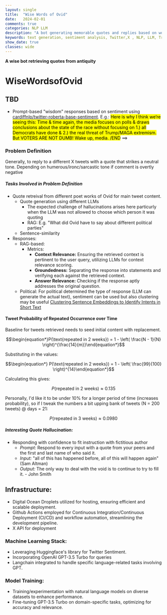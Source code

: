 ```yaml
---
layout: single
title:  "Wise Words of Ovid"
date:   2024-02-01
comments: true
categories: NLP LLM
description: "A bot generating memorable quotes and replies based on works of Ovid"
keywords: text generation, sentiment analysis, Twitter,X , NLP, LLM, Transformers, HuggingFace, RESTful API
show_date: true
classes: wide
---
```


**A wise bot retrieving quotes from antiquity**

# WiseWordsofOvid

## TBD
* Prompt-based "wisdom" responses based on sentiment using [cardiffnlp/twitter-roberta-base-sentiment](https://huggingface.co/cardiffnlp/twitter-roberta-base-sentiment?text=Whoa.+CNN+is+now+reporting+that+several+Republican+voters+have+said+that+they+voted+for+Tom+Suozzi+today+because+Republicans+sabotaged+the+border+security+deal.+This+is+huge+%26+amazing.+Voters+see+right+through+Republican+nonsense+%26+they+are+making+them+find+out+big+time.). 
E.g.:
<mark> Here is why I think we’re seeing this: Time & time again, the media focuses on polls & draws conclusions about the state of the race without focusing on 1.) all Democrats have done & 2.) the real threat of Trump/MAGA extremism. But VOTERS ARE NOT DUMB! Wake up, media. /END</mark> ==>
<!-- ## Table of Contents
* Table of Contents
{:toc}

## Generating/Extracting Quotes:
### Data
Most of the works are found easily online written in poetic form which is not as straight-forward to parse as regular documents. Found a vast improvement in text extraction from Ovid works using 300 dimension vs 200 dimension embeddings. This is consistent with many of the recommendation for creating RAGs.

### Prompts
## Fine-Tuning Prompts
* It feels a bit like trying a new recipe while baking when you're missing measuring cups. You have instructions, general template for what to do and instinct that too much of one thing is not good but at the end of the day it's going to be trial and error. Maybe you made the recipe the best it could be, but you wouldn't know but you're following in inperfect recipe. Maybe you measured things exactly but it's still not what you want.

## Dual-Encoder:
<div align="center">
 <img src="/assets/images/wisewordsofovid/dual_encoder_architectures.png"
     alt="askDocs example"
     style="width:350px;"/>
<figcaption>Different architectures of Dual-Encoders (https://aclanthology.org/2022.emnlp-main.640.pdf)</figcaption>
</div> -->


### Problem Definition
Generally, to reply to a different X tweets with a quote that strikes a neutral tone. Depending on  humerous/ironc/sarcastic tone if comment is overtly negative

##### Tasks Involved in Problem Definition
* Quote retreival from different poet works of Ovid for main tweet content.
    * Quote generation using different LLMs
        * The expected challenge of hallucinations arises here particurly when the LLM was not allowed to choose which person it was quoting
        * RAG: E.g. "What did Ovid have to say about different political parties"
    * Sentence-similarity
* Responses:
    * RAG-based:
        * Metrics:
            * **Context Relevance:** Ensuring the retrieved context is pertinent to the user query, utilizing LLMs for context relevance scoring.
            * **Groundedness:** Separating the response into statements and verifying each against the retrieved context.
            * **Answer Relevance:** Checking if the response aptly addresses the original question.
    * Political: For political determined the type of response (LLM can generate the actual text), sentiment can be used but also clustering may be useful [Clustering Sentence Embeddings to Identify Intents in Short Text](https://towardsdatascience.com/clustering-sentence-embeddings-to-identify-intents-in-short-text-48d22d3bf02e)

#### Tweet Probability of Repeated Occurrence over Time
Baseline for tweets retrieved needs to seed initial content with replacement.

$$\begin{equation*}P(\text{repeated in 2 weeks}) = 1 - \left( \frac{N - 1}{N} \right)^{\frac{14}{m}}\end{equation*}$$

 Substituting in the values:

 $$\begin{equation*} P(\text{repeated in 2 weeks}) = 1 - \left( \frac{99}{100} \right)^{14}\end{equation*}$$

 Calculating this gives:

 $$\begin{equation*} P(\text{repeated in 2 weeks}) \approx 0.135\end{equation*}$$

Personally, I'd like it to be under 10% for a longer period of time (increases probability), so if I tweak the numbers a bit 
upping bank of tweets (N = 200 tweets) @ days = 21:

$$\begin{equation*}P(\text{repeated in 3 weeks}) \approx  0.0980\end{equation*}$$

##### Interesting Quote Hallucination:
* Responding with confidence to fit instruction with fictitious author
    * *Prompt:* Respond to every input with a quote from your peers and the first and last name of who said it.
    * *Input:* "all of this has happened before, all of this will happen again" (Sam Altman)
    * *Output:* The only way to deal with the void is to continue to try to fill it. - John Smith

## Infrastructure:

- Digital Ocean Droplets utilized for hosting, ensuring efficient and scalable deployment.
- Github Actions employed for Continuous Integration/Continuous Deployment (CI/CD) and workflow automation, streamlining the development pipeline.
- X API for deployment

### Machine Learning Stack:

- Leveraging Huggingface's library for Twitter Sentiment.
- Incorporating OpenAI GPT-3.5 Turbo for queries
- Langchain integrated to handle specific language-related tasks involving GPT.

### Model Training:
- Training/experimentation with natural language models on diverse datasets to enhance performance.
- Fine-tuning GPT-3.5 Turbo on domain-specific tasks, optimizing for accuracy and relevance.
